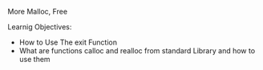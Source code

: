 More Malloc, Free

Learnig Objectives:

- How to Use The exit Function
- What are functions calloc and realloc from standard Library and how to use them

